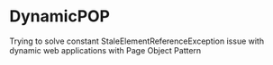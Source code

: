 # DynamicPOP
Trying to solve constant StaleElementReferenceException issue with dynamic web applications with Page Object Pattern
